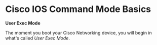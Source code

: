 # Cisco IOS Command Mode Basics

**User Exec Mode** 

The moment you boot your Cisco Networking device, you will begin in what's called *User Exec Mode*.
